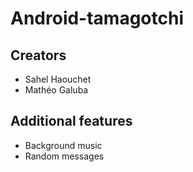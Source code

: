 # Android-tamagotchi

## Creators

- Sahel Haouchet
- Mathéo Galuba

## Additional features

- Background music
- Random messages
